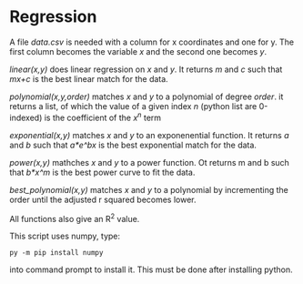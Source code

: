 # Regression

A file *data.csv* is needed with a column for x coordinates and one for y. The first column becomes the variable *x* and the second one becomes *y*.

*linear(x,y)* does linear regression on *x* and *y*. It returns *m* and *c* such that *mx+c* is the best linear match for the data.

*polynomial(x,y,order)* matches *x* and *y* to a polynomial of degree *order*. it returns a list, of which the value of a given index *n* (python list are 0-indexed) is the coefficient of the *x<sup>n</sup>* term

*exponential(x,y)* matches *x* and *y* to an exponenential function. It returns *a* and *b* such that *a\*e^bx* is the best exponential match for the data.

*power(x,y)* mathches *x* and *y* to a power function. Ot returns m and b such that *b\*x^m* is the best power curve to fit the data.

*best_polynomial(x,y)* matches *x* and *y* to a polynomial by incrementing the order until the adjusted r squared becomes lower.

All functions also give an R<sup>2</sup> value.

This script uses numpy, type:
```
py -m pip install numpy
```
into command prompt to install it. This must be done after installing python.
